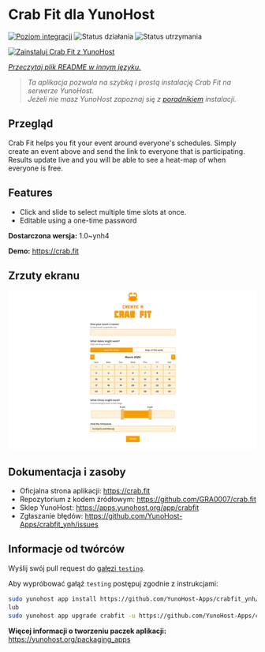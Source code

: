 <!--
To README zostało automatycznie wygenerowane przez <https://github.com/YunoHost/apps/tree/master/tools/readme_generator>
Nie powinno być ono edytowane ręcznie.
-->

# Crab Fit dla YunoHost

[![Poziom integracji](https://apps.yunohost.org/badge/integration/crabfit)](https://ci-apps.yunohost.org/ci/apps/crabfit/)
![Status działania](https://apps.yunohost.org/badge/state/crabfit)
![Status utrzymania](https://apps.yunohost.org/badge/maintained/crabfit)

[![Zainstaluj Crab Fit z YunoHost](https://install-app.yunohost.org/install-with-yunohost.svg)](https://install-app.yunohost.org/?app=crabfit)

*[Przeczytaj plik README w innym języku.](./ALL_README.md)*

> *Ta aplikacja pozwala na szybką i prostą instalację Crab Fit na serwerze YunoHost.*  
> *Jeżeli nie masz YunoHost zapoznaj się z [poradnikiem](https://yunohost.org/install) instalacji.*

## Przegląd

Crab Fit helps you fit your event around everyone's schedules.
Simply create an event above and send the link to everyone that is participating.
Results update live and you will be able to see a heat-map of when everyone is free.

## Features

- Click and slide to select multiple time slots at once.
- Editable using a one-time password


**Dostarczona wersja:** 1.0~ynh4

**Demo:** <https://crab.fit>

## Zrzuty ekranu

![Zrzut ekranu z Crab Fit](./doc/screenshots/main.png)

## Dokumentacja i zasoby

- Oficjalna strona aplikacji: <https://crab.fit>
- Repozytorium z kodem źródłowym: <https://github.com/GRA0007/crab.fit>
- Sklep YunoHost: <https://apps.yunohost.org/app/crabfit>
- Zgłaszanie błędów: <https://github.com/YunoHost-Apps/crabfit_ynh/issues>

## Informacje od twórców

Wyślij swój pull request do [gałęzi `testing`](https://github.com/YunoHost-Apps/crabfit_ynh/tree/testing).

Aby wypróbować gałąź `testing` postępuj zgodnie z instrukcjami:

```bash
sudo yunohost app install https://github.com/YunoHost-Apps/crabfit_ynh/tree/testing --debug
lub
sudo yunohost app upgrade crabfit -u https://github.com/YunoHost-Apps/crabfit_ynh/tree/testing --debug
```

**Więcej informacji o tworzeniu paczek aplikacji:** <https://yunohost.org/packaging_apps>
